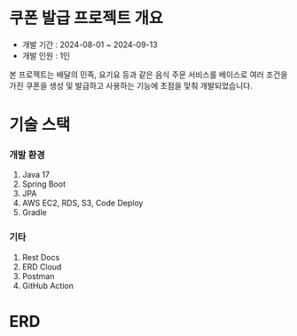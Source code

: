 # 쿠폰 발급 프로젝트 개요
- 개발 기간 : 2024-08-01 ~ 2024-09-13
- 개발 인원 : 1인
  
본 프로젝트는 배달의 민족, 요기요 등과 같은 음식 주문 서비스를 베이스로 여러 조건을 가진 쿠폰을 생성 및 발급하고 사용하는 기능에 초점을 맞춰 개발되었습니다.

# 기술 스택

### 개발 환경
1. Java 17
2. Spring Boot
4. JPA
5. AWS EC2, RDS, S3, Code Deploy
6. Gradle

### 기타
1. Rest Docs
2. ERD Cloud
3. Postman
4. GitHub Action

# ERD
